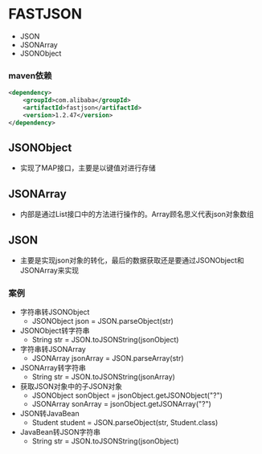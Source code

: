 # FASTJSON

+ JSON
+ JSONArray
+ JSONObject

### maven依赖
~~~xml
<dependency>
    <groupId>com.alibaba</groupId>
    <artifactId>fastjson</artifactId>
    <version>1.2.47</version>
</dependency>
~~~


## JSONObject
+ 实现了MAP接口，主要是以键值对进行存储

## JSONArray
+ 内部是通过List接口中的方法进行操作的。Array顾名思义代表json对象数组

## JSON
+ 主要是实现json对象的转化，最后的数据获取还是要通过JSONObject和JSONArray来实现

### 案例
+ 字符串转JSONObject
    + JSONObject json = JSON.parseObject(str)
+ JSONObject转字符串
    + String str = JSON.toJSONString(jsonObject)
+ 字符串转JSONArray
    + JSONArray jsonArray = JSON.parseArray(str)
+ JSONArray转字符串
    + String str = JSON.toJSONString(jsonArray)
+ 获取JSON对象中的子JSON对象
    + JSONObject sonObject = jsonObject.getJSONObject("?")
    + JSONArray sonArray = jsonObject.getJSONArray("?")
+ JSON转JavaBean
    + Student student = JSON.parseObject(str, Student.class)
+ JavaBean转JSON字符串
    + String str = JSON.toJSONString(jsonObject)
